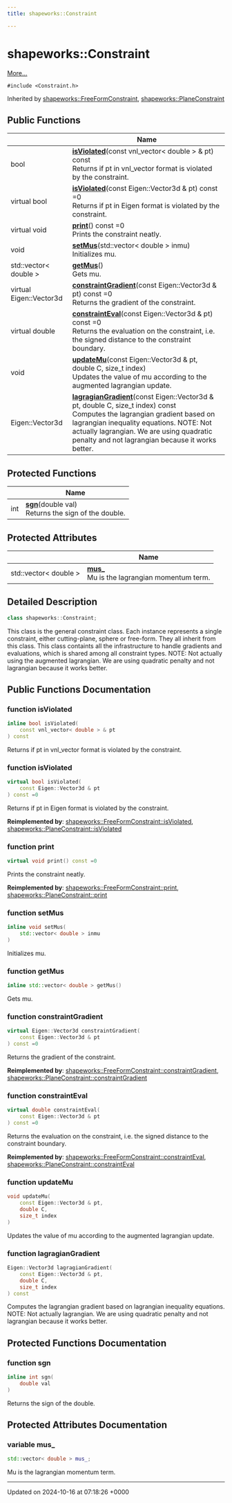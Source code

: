 ```yaml
---
title: shapeworks::Constraint

---
```


# shapeworks::Constraint



 [More...](#detailed-description)


`#include <Constraint.h>`

Inherited by [shapeworks::FreeFormConstraint](../Classes/classshapeworks_1_1FreeFormConstraint.md), [shapeworks::PlaneConstraint](../Classes/classshapeworks_1_1PlaneConstraint.md)

## Public Functions

|                | Name           |
| -------------- | -------------- |
| bool | **[isViolated](../Classes/classshapeworks_1_1Constraint.md#function-isviolated)**(const vnl_vector< double > & pt) const<br>Returns if pt in vnl_vector format is violated by the constraint.  |
| virtual bool | **[isViolated](../Classes/classshapeworks_1_1Constraint.md#function-isviolated)**(const Eigen::Vector3d & pt) const =0<br>Returns if pt in Eigen format is violated by the constraint.  |
| virtual void | **[print](../Classes/classshapeworks_1_1Constraint.md#function-print)**() const =0<br>Prints the constraint neatly.  |
| void | **[setMus](../Classes/classshapeworks_1_1Constraint.md#function-setmus)**(std::vector< double > inmu)<br>Initializes mu.  |
| std::vector< double > | **[getMus](../Classes/classshapeworks_1_1Constraint.md#function-getmus)**()<br>Gets mu.  |
| virtual Eigen::Vector3d | **[constraintGradient](../Classes/classshapeworks_1_1Constraint.md#function-constraintgradient)**(const Eigen::Vector3d & pt) const =0<br>Returns the gradient of the constraint.  |
| virtual double | **[constraintEval](../Classes/classshapeworks_1_1Constraint.md#function-constrainteval)**(const Eigen::Vector3d & pt) const =0<br>Returns the evaluation on the constraint, i.e. the signed distance to the constraint boundary.  |
| void | **[updateMu](../Classes/classshapeworks_1_1Constraint.md#function-updatemu)**(const Eigen::Vector3d & pt, double C, size_t index)<br>Updates the value of mu according to the augmented lagrangian update.  |
| Eigen::Vector3d | **[lagragianGradient](../Classes/classshapeworks_1_1Constraint.md#function-lagragiangradient)**(const Eigen::Vector3d & pt, double C, size_t index) const<br>Computes the lagrangian gradient based on lagrangian inequality equations. NOTE: Not actually lagrangian. We are using quadratic penalty and not lagrangian because it works better.  |

## Protected Functions

|                | Name           |
| -------------- | -------------- |
| int | **[sgn](../Classes/classshapeworks_1_1Constraint.md#function-sgn)**(double val)<br>Returns the sign of the double.  |

## Protected Attributes

|                | Name           |
| -------------- | -------------- |
| std::vector< double > | **[mus_](../Classes/classshapeworks_1_1Constraint.md#variable-mus-)** <br>Mu is the lagrangian momentum term.  |

## Detailed Description

```cpp
class shapeworks::Constraint;
```


This class is the general constraint class. Each instance represents a single constraint, either cutting-plane, sphere or free-form. They all inherit from this class. This class containts all the infrastructure to handle gradients and evaluations, which is shared among all constraint types. NOTE: Not actually using the augmented lagrangian. We are using quadratic penalty and not lagrangian because it works better. 

## Public Functions Documentation

### function isViolated

```cpp
inline bool isViolated(
    const vnl_vector< double > & pt
) const
```

Returns if pt in vnl_vector format is violated by the constraint. 

### function isViolated

```cpp
virtual bool isViolated(
    const Eigen::Vector3d & pt
) const =0
```

Returns if pt in Eigen format is violated by the constraint. 

**Reimplemented by**: [shapeworks::FreeFormConstraint::isViolated](../Classes/classshapeworks_1_1FreeFormConstraint.md#function-isviolated), [shapeworks::PlaneConstraint::isViolated](../Classes/classshapeworks_1_1PlaneConstraint.md#function-isviolated)


### function print

```cpp
virtual void print() const =0
```

Prints the constraint neatly. 

**Reimplemented by**: [shapeworks::FreeFormConstraint::print](../Classes/classshapeworks_1_1FreeFormConstraint.md#function-print), [shapeworks::PlaneConstraint::print](../Classes/classshapeworks_1_1PlaneConstraint.md#function-print)


### function setMus

```cpp
inline void setMus(
    std::vector< double > inmu
)
```

Initializes mu. 

### function getMus

```cpp
inline std::vector< double > getMus()
```

Gets mu. 

### function constraintGradient

```cpp
virtual Eigen::Vector3d constraintGradient(
    const Eigen::Vector3d & pt
) const =0
```

Returns the gradient of the constraint. 

**Reimplemented by**: [shapeworks::FreeFormConstraint::constraintGradient](../Classes/classshapeworks_1_1FreeFormConstraint.md#function-constraintgradient), [shapeworks::PlaneConstraint::constraintGradient](../Classes/classshapeworks_1_1PlaneConstraint.md#function-constraintgradient)


### function constraintEval

```cpp
virtual double constraintEval(
    const Eigen::Vector3d & pt
) const =0
```

Returns the evaluation on the constraint, i.e. the signed distance to the constraint boundary. 

**Reimplemented by**: [shapeworks::FreeFormConstraint::constraintEval](../Classes/classshapeworks_1_1FreeFormConstraint.md#function-constrainteval), [shapeworks::PlaneConstraint::constraintEval](../Classes/classshapeworks_1_1PlaneConstraint.md#function-constrainteval)


### function updateMu

```cpp
void updateMu(
    const Eigen::Vector3d & pt,
    double C,
    size_t index
)
```

Updates the value of mu according to the augmented lagrangian update. 

### function lagragianGradient

```cpp
Eigen::Vector3d lagragianGradient(
    const Eigen::Vector3d & pt,
    double C,
    size_t index
) const
```

Computes the lagrangian gradient based on lagrangian inequality equations. NOTE: Not actually lagrangian. We are using quadratic penalty and not lagrangian because it works better. 

## Protected Functions Documentation

### function sgn

```cpp
inline int sgn(
    double val
)
```

Returns the sign of the double. 

## Protected Attributes Documentation

### variable mus_

```cpp
std::vector< double > mus_;
```

Mu is the lagrangian momentum term. 

-------------------------------

Updated on 2024-10-16 at 07:18:26 +0000